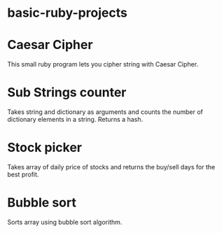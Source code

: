 # basic-ruby-projects

# Caesar Cipher
This small ruby program lets you cipher string with Caesar Cipher.

# Sub Strings counter
Takes string and dictionary as arguments and counts the number of dictionary elements in a string. Returns a hash.

# Stock picker

Takes array of daily price of stocks and returns the buy/sell days for the best profit.

# Bubble sort

Sorts array using bubble sort algorithm.